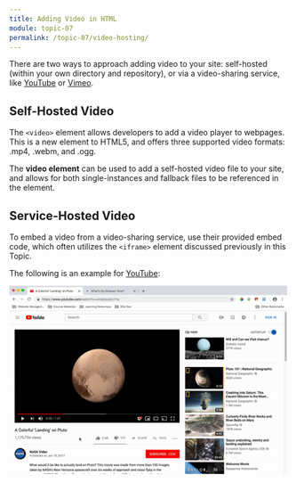 ```yaml
---
title: Adding Video in HTML
module: topic-07
permalink: /topic-07/video-hosting/
---
```


<div class="divider-heading"></div>

There are two ways to approach adding video to your site: self-hosted (within your own directory and repository), or via a video-sharing service, like [YouTube](https://www.youtube.com/) or [Vimeo](https://vimeo.com/).


## Self-Hosted Video

The `<video>` element allows developers to add a video player to webpages. This is a new element to HTML5, and offers three supported video formats: .mp4, .webm, and .ogg.

The **video element** can be used to add a self-hosted video file to your site, and allows for both single-instances and fallback files to be referenced in the element.


## Service-Hosted Video

To embed a video from a video-sharing service, use their provided embed code, which often utilizes the `<iframe>` element discussed previously in this Topic.

The following is an example for [YouTube](https://youtube.com):

<img src="../img/embed-youtube.gif" alt="animation of finding the embed code of a YouTube video" title="How to get YouTube video embed codes" width="500" />
